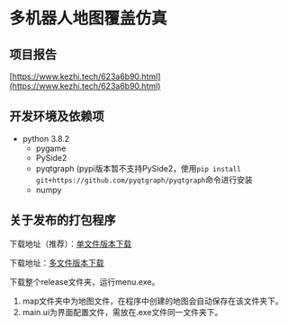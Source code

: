# 多机器人地图覆盖仿真
## 项目报告

[https://www.kezhi.tech/623a6b90.html](https://www.kezhi.tech/623a6b90.html)

## 开发环境及依赖项

- python 3.8.2
  - pygame
  - PySide2
  - pyqtgraph (pypi版本暂不支持PySide2，使用`pip install git+https://github.com/pyqtgraph/pyqtgraph`命令进行安装
  - numpy

## 关于发布的打包程序

下载地址（推荐）：[单文件版本下载](https://github.com/KezhiAdore/MultiRobots_CoverMap/releases/tag/v1.1)

下载地址：[多文件版本下载](https://github.com/KezhiAdore/MultiRobots_CoverMap/releases/tag/v1.0)

下载整个release文件夹，运行menu.exe。

1. map文件夹中为地图文件，在程序中创建的地图会自动保存在该文件夹下。
2. main.ui为界面配置文件，需放在.exe文件同一文件夹下。



